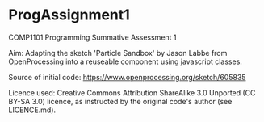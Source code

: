 # ProgAssignment1
COMP1101 Programming Summative Assessment 1

Aim: Adapting the sketch 'Particle Sandbox' by Jason Labbe from OpenProcessing into a reuseable component using javascript
classes.

Source of initial code: https://www.openprocessing.org/sketch/605835

Licence used: Creative Commons Attribution ShareAlike 3.0 Unported (CC BY-SA 3.0) licence, as instructed by the original code's author (see LICENCE.md).

